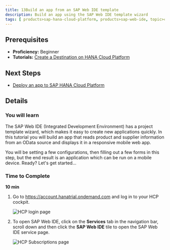 ```yaml
---
title: 13Build an app from an SAP Web IDE template
description: Build an app using the SAP Web IDE template wizard
tags: [ products>sap-hana-cloud-platform, products>sap-web-ide, topic>cloud, topic>html5, topic>mobile, topic>odata, topic>sapui5, tutorial>beginner ]
---
```

## Prerequisites
 - **Proficiency:** Beginner
 - **Tutorials:** [Create a Destination on HANA Cloud Platform](http://go.sap.com/developer/tutorials/hcp-create-destination.html)

## Next Steps
 - [Deploy an app to SAP HANA Cloud Platform](http://go.sap.com/developer/tutorials/hcp-deploy-mobile-web-app.html)

## Details

### You will learn
The SAP Web IDE (Integrated Development Environment) has a project template wizard, which makes it easy to create new applications quickly. In this tutorial you will build an app that reads product and supplier information from an OData source and displays it in a responsive mobile web app.

You will be setting a few configurations, then filling out a few forms in this step, but the end result is an application which can be run on a mobile device.  Ready?  Let's get started...

### Time to Complete
**10 min**


1. Go to <https://account.hanatrial.ondemand.com> and log in to your HCP cockpit.

    ![HCP login page](https://raw.githubusercontent.com/SAPDocuments/Tutorials/master/tutorials/hcp-template-mobile-web-app/mob1-2_1.png)

2. To open SAP Web IDE, click on the **Services** tab in the navigation bar, scroll down and then click the **SAP Web IDE** tile to open the SAP Web IDE service page.

    ![HCP Subscriptions page](https://raw.githubusercontent.com/SAPDocuments/Tutorials/master/tutorials/hcp-template-mobile-web-app/mob1-2_2.png)

